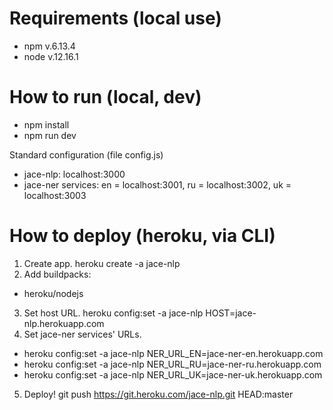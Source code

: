 # Requirements (local use)

- npm v.6.13.4
- node v.12.16.1

# How to run (local, dev)

- npm install
- npm run dev

Standard configuration (file config.js)
- jace-nlp: localhost:3000
- jace-ner services: en = localhost:3001, ru = localhost:3002, uk = localhost:3003

# How to deploy (heroku, via CLI)

1. Create app.
heroku create -a jace-nlp
2. Add buildpacks:
- heroku/nodejs
3. Set host URL.
heroku config:set -a jace-nlp HOST=jace-nlp.herokuapp.com
4. Set jace-ner services' URLs.
- heroku config:set -a jace-nlp NER_URL_EN=jace-ner-en.herokuapp.com
- heroku config:set -a jace-nlp NER_URL_RU=jace-ner-ru.herokuapp.com
- heroku config:set -a jace-nlp NER_URL_UK=jace-ner-uk.herokuapp.com
5. Deploy!
git push https://git.heroku.com/jace-nlp.git HEAD:master
